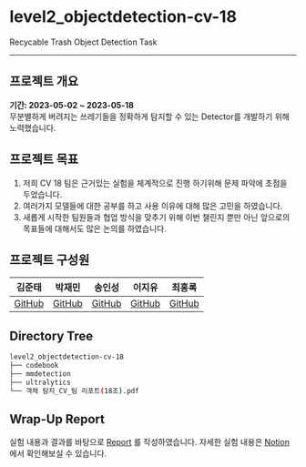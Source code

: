 # level2_objectdetection-cv-18
Recycable Trash Object Detection Task

---

## 프로젝트 개요
**기간: 2023-05-02 ~ 2023-05-18**  
무분별하게 버려지는 쓰레기들을 정확하게 탐지할 수 있는 Detector를 개발하기 위해 노력했습니다.

## 프로젝트 목표
1. 저희 CV 18 팀은 근거있는 실험을 체계적으로 진행 하기위해 문제 파악에 초점을 두었습니다.
2. 여러가지 모델들에 대한 공부를 하고 사용 이유에 대해 많은 고민을 하였습니다.
3. 새롭게 시작한 팀원들과 협업 방식을 맞추기 위해 이번 챌린지 뿐만 아닌 앞으로의 목표들에 대해서도 많은 논의를 하였습니다.


## 프로젝트 구성원
|               김준태               |                 박재민                 |                 송인성                 |                이지유                 |                최홍록                 |
| :--------------------------------: | :------------------------------------: | :------------------------------------: | :-----------------------------------: | :-----------------------------------: |
| [GitHub](https://github.com/KZunT) | [GitHub](https://github.com/jemin7709) | [GitHub](https://github.com/0523kevin) | [GitHub](https://github.com/jiyoulee) | [GitHub](https://github.com/chroki41) |




## Directory Tree
```bash
level2_objectdetection-cv-18
├── codebook
├── mmdetection
├── ultralytics
└── 객체 탐지_CV_팀 리포트(18조).pdf
```

## Wrap-Up Report
실험 내용과 결과를 바탕으로 [Report](https://github.com/boostcampaitech5/level2_objectdetection-cv-18/blob/master/objectdetection_cv18_report.pdf) 를 작성하였습니다.
자세한 실험 내용은 [Notion](https://healthyai.notion.site/Wrap-Up-7a236d41e52f4bc49decb84a9d2caf0e) 에서 확인해보실 수 있습니다.
